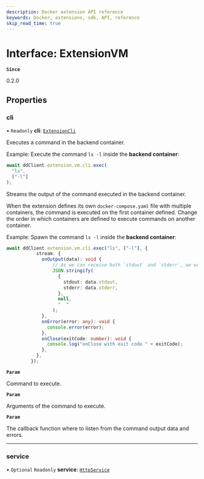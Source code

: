 ```yaml
---
description: Docker extension API reference
keywords: Docker, extensions, sdk, API, reference
skip_read_time: true
---
```


# Interface: ExtensionVM

**`Since`**

0.2.0

## Properties

### cli

• `Readonly` **cli**: [`ExtensionCli`](ExtensionCli.md)

Executes a command in the backend container.

Example: Execute the command `ls -l` inside the **backend container**:

```typescript
await ddClient.extension.vm.cli.exec(
  "ls",
  ["-l"]
);
```

Streams the output of the command executed in the backend container.

When the extension defines its own `docker-compose.yaml` file
with multiple containers, the command is executed on the first container defined.
Change the order in which containers are defined to execute commands on another
container.

Example: Spawn the command `ls -l` inside the **backend container**:

```typescript
await ddClient.extension.vm.cli.exec("ls", ["-l"], {
           stream: {
             onOutput(data): void {
                 // As we can receive both `stdout` and `stderr`, we wrap them in a JSON object
                 JSON.stringify(
                   {
                     stdout: data.stdout,
                     stderr: data.stderr,
                   },
                   null,
                   "  "
                 );
             },
             onError(error: any): void {
               console.error(error);
             },
             onClose(exitCode: number): void {
               console.log("onClose with exit code " + exitCode);
             },
           },
         });
```

**`Param`**

Command to execute.

**`Param`**

Arguments of the command to execute.

**`Param`**

The callback function where to listen from the command output data and errors.

___

### service

• `Optional` `Readonly` **service**: [`HttpService`](HttpService.md)